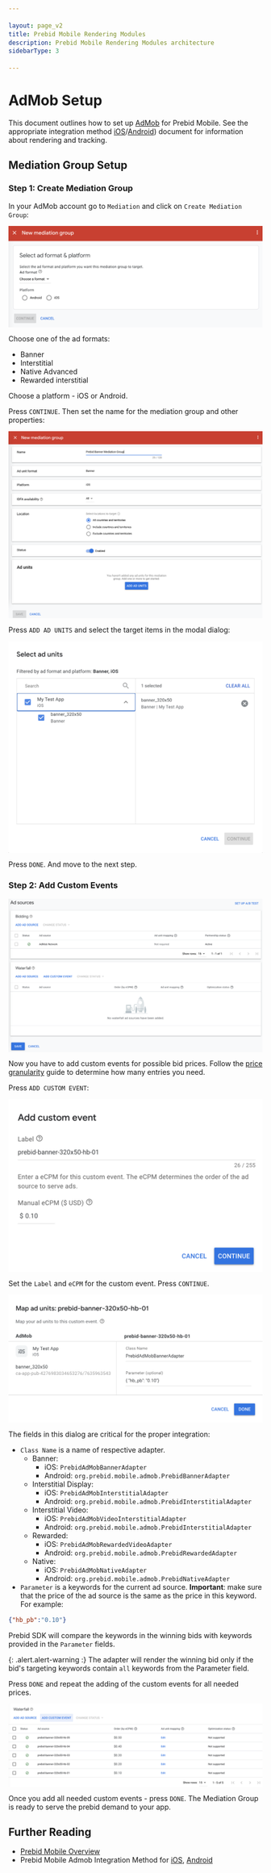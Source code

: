 ```yaml
---

layout: page_v2
title: Prebid Mobile Rendering Modules
description: Prebid Mobile Rendering Modules architecture
sidebarType: 3

---
```


# AdMob Setup

This document outlines how to set up [AdMob](https://admob.google.com/home/) for Prebid Mobile. See the appropriate integration method [iOS](/prebid-mobile/modules/rendering/ios-sdk-integration-admob.html#rendering-and-tracking)/[Android](/prebid-mobile/modules/rendering/android-sdk-integration-admob.html#rendering-and-tracking)) document for information about rendering and tracking.

## Mediation Group Setup

### Step 1: Create Mediation Group

In your AdMob account go to `Mediation` and click on `Create Mediation Group`:

 <img src="/assets/images/prebid-mobile/modules/rendering/order-admob-create.png" alt="Pipeline Screenshot" align="center">

Choose one of the ad formats:

- Banner
- Interstitial
- Native Advanced
- Rewarded interstitial

Choose a platform - iOS or Android.

Press `CONTINUE`. Then set the name for the mediation group and other properties:

<img src="/assets/images/prebid-mobile/modules/rendering/order-admob-create-properties.png" alt="Pipeline Screenshot" align="center">

Press `ADD AD UNITS` and select the target items in the modal dialog:

<img src="/assets/images/prebid-mobile/modules/rendering/order-admob-create-ad-units.png" alt="Pipeline Screenshot" align="center">

Press `DONE`. And move to the next step.

### Step 2: Add Custom Events

<img src="/assets/images/prebid-mobile/modules/rendering/order-admob-create-add-ad-sources.png" alt="Pipeline Screenshot" align="center">

Now you have to add custom events for possible bid prices. Follow the [price granularity](/adops/price-granularity.html) guide to determine how many entries you need.

Press `ADD CUSTOM EVENT`:

<img src="/assets/images/prebid-mobile/modules/rendering/order-admob-create-add-custom-event-name.png" alt="Pipeline Screenshot" align="center">

Set the `Label` and `eCPM` for the custom event. Press `CONTINUE`.

<img src="/assets/images/prebid-mobile/modules/rendering/order-admob-create-add-custom-event-adapter-name.png" alt="Pipeline Screenshot" align="center">

The fields in this dialog are critical for the proper integration:

- `Class Name` is a name of respective adapter.
  - Banner:
    - iOS: `PrebidAdMobBannerAdapter`
    - Android: `org.prebid.mobile.admob.PrebidBannerAdapter`
  - Interstitial Display:
    - iOS: `PrebidAdMobInterstitialAdapter`
    - Android: `org.prebid.mobile.admob.PrebidInterstitialAdapter`
  - Interstitial Video:
    - iOS: `PrebidAdMobVideoInterstitialAdapter`
    - Android: `org.prebid.mobile.admob.PrebidInterstitialAdapter`
  - Rewarded:
    - iOS: `PrebidAdMobRewardedVideoAdapter`
    - Android: `org.prebid.mobile.admob.PrebidRewardedAdapter`
  - Native:
    - iOS: `PrebidAdMobNativeAdapter`
    - Android: `org.prebid.mobile.admob.PrebidNativeAdapter`
- `Parameter` is a keywords for the current ad source. **Important**: make sure that the price of the ad source is the same as the price in this keyword. For example:

```json
{"hb_pb":"0.10"}
```

Prebid SDK will compare the keywords in the winning bids with keywords provided in the `Parameter` fields.

{: .alert.alert-warning :}
The adapter will render the winning bid only if the bid's targeting keywords contain `all` keywords from the Parameter field.

Press `DONE` and repeat the adding of the custom events for all needed prices.

<img src="/assets/images/prebid-mobile/modules/rendering/order-admob-create-list-custom-events.png" alt="Pipeline Screenshot" align="center">

Once you add all needed custom events - press `DONE`. The Mediation Group is ready to serve the prebid demand to your app.

## Further Reading

- [Prebid Mobile Overview](/prebid-mobile/prebid-mobile)
- Prebid Mobile Admob Integration Method for [iOS](/prebid-mobile/modules/rendering/ios-sdk-integration-admob.html), [Android](/prebid-mobile/modules/rendering/android-sdk-integration-admob.html)

